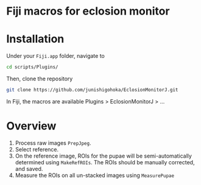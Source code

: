 # Fiji macros for eclosion monitor

# Installation


Under your `Fiji.app` folder, navigate to

```bash
cd scripts/Plugins/
```

Then, clone the repository

```bash
git clone https://github.com/junishigohoka/EclosionMonitorJ.git

```

In Fiji, the macros are available Plugins > EclosionMonitorJ > ...



# Overview

1. Process raw images `PrepJpeg`.
2. Select reference.
3. On the reference image, ROIs for the pupae will be semi-automatically determined using `MakeRefROIs`. The ROIs should be manually corrected, and saved.
4. Measure the ROIs on all un-stacked images using `MeasurePupae`


